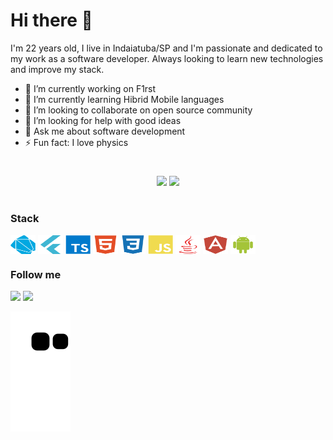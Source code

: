 # Hi there 👋

I'm 22 years old, I live in Indaiatuba/SP and I'm passionate and dedicated to my work as a software developer. Always looking to learn new technologies and improve my stack.

- 🔭 I’m currently working on F1rst
- 🌱 I’m currently learning Hibrid Mobile languages
- 👯 I’m looking to collaborate on open source community
- 🤔 I’m looking for help with good ideas
- 💬 Ask me about software development
- ⚡ Fun fact: I love physics

#
<div align="center">
  <img height="180em" src="https://github-readme-stats.vercel.app/api?username=Hideki-Goulart&show_icons=true&theme=algolia&include_all_commits=true&count_private=true"/>
  <img height="180em" src="https://github-readme-stats.vercel.app/api/top-langs/?username=Hideki-Goulart&layout=compact&langs_count=7&theme=algolia"/>
</div>

#
### Stack
<div>
  <img align="center" height="30" width="40" src="https://raw.githubusercontent.com/devicons/devicon/master/icons/dart/dart-plain.svg">
  <img align="center" height="30" width="40" src="https://raw.githubusercontent.com/devicons/devicon/master/icons/flutter/flutter-plain.svg">
  <img align="center" height="30" width="40" src="https://raw.githubusercontent.com/devicons/devicon/master/icons/typescript/typescript-plain.svg">
  <img align="center" height="30" width="40" src="https://raw.githubusercontent.com/devicons/devicon/master/icons/html5/html5-plain.svg">
  <img align="center" height="30" width="40" src="https://raw.githubusercontent.com/devicons/devicon/master/icons/css3/css3-plain.svg">
  <img align="center" height="30" width="40" src="https://raw.githubusercontent.com/devicons/devicon/master/icons/javascript/javascript-plain.svg">
  <img align="center" height="30" width="40" src="https://raw.githubusercontent.com/devicons/devicon/master/icons/java/java-plain.svg">
  <img align="center" height="30" width="40" src="https://raw.githubusercontent.com/devicons/devicon/master/icons/angularjs/angularjs-plain.svg">
  <img align="center" height="30" width="40" src="https://raw.githubusercontent.com/devicons/devicon/master/icons/android/android-plain.svg">
</div>

### Follow me
<div>
  <a href="https://www.linkedin.com/in/felipe-goulart-a6a759152" target="_blank"><img src="https://img.shields.io/badge/-LinkedIn-%230077B5?style=for-the-badge&logo=linkedin&logoColor=white" target="_blank"></a>                                                                                                     <a href="https://www.instagram.com/goulart_hideki" target="_blank"><img src="https://img.shields.io/badge/-Instagram-%23E4405F?style=for-the-badge&logo=instagram&logoColor=white" target="_blank"></a>

  ![Snake animation](https://github.com/Hideki-Goulart/Hideki-Goulart/blob/output/github-contribution-grid-snake.svg)
</div>
